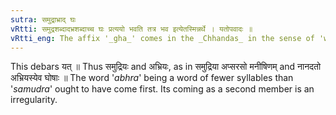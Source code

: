 ```yaml
---
sutra: समुद्राभ्राद् घः
vRtti: समुद्रशब्दादभ्रशब्दाच्च घः प्रत्ययो भवति तत्र भव इत्येतस्मिन्नर्थे । यतोपवादः ॥
vRtti_eng: The affix '_gha_' comes in the _Chhandas_ in the sense of 'what stays there', after the words '_samudra_' and '_abhra_'.
---
```

This debars यत् ॥ Thus समुद्रियः and अभ्रियः, as in समुद्रिया अप्सरसो मनीषिणम् and नानदतो अभ्रियस्येव घोषाः ॥ The word '_abhra_' being a word of fewer syllables than '_samudra_' ought to have come first. Its coming as a second member is an irregularity.
